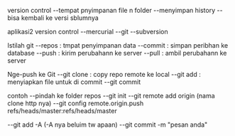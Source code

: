 version control
--tempat pnyimpanan file n folder
--menyimpan history
--bisa kembali ke versi sblumnya

aplikasi2 version control
--mercurial
--git
--subversion

Istilah git
--repos : tmpat penyimpanan data
--commit : simpan peribhan ke database
--push : kirim perubahann ke server
--pull : ambil perubahann ke server

Nge-push ke Git
--git clone : copy repo remote ke local
--git add : menyiapkan file untuk di commit
--git commit

contoh
--pindah ke folder repos
--git init
--git remote add origin (nama clone http nya)
--git config remote.origin.push refs/heads/master:refs/heads/master

--git add -A (-A nya beluim tw apaan)
--git commit -m "pesan anda"
